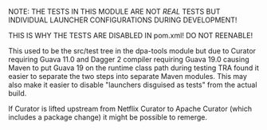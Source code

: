 NOTE:  THE TESTS IN THIS MODULE ARE NOT _REAL_ TESTS
BUT INDIVIDUAL LAUNCHER CONFIGURATIONS DURING DEVELOPMENT!

THIS IS WHY THE TESTS ARE DISABLED IN pom.xml!  DO NOT
REENABLE!

This used to be the src/test tree in the dpa-tools module
but due to Curator requiring Guava 11.0 and Dagger 2 compiler
requiring Guava 19.0 causing Maven to put Guava 19 on the
runtime class path during testing TRA found it easier to separate the two steps
into separate Maven modules.  This may also make it easier 
to disable "launchers disguised as tests" from the actual build.


If Curator is lifted upstream from Netflix Curator to Apache Curator
(which includes a package change) it might be possible to remerge.


